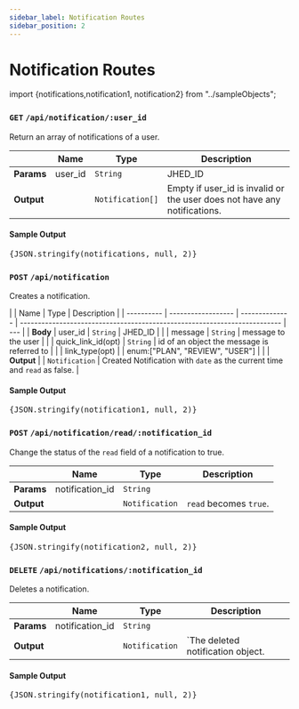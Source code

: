 ```yaml
---
sidebar_label: Notification Routes
sidebar_position: 2
---
```


# Notification Routes

import {notifications,notification1, notification2} from "../sampleObjects";

### `GET` `/api/notification/:user_id`

Return an array of notifications of a user.

|            | Name    | Type             | Description                                                              |
| ---------- | ------- | ---------------- | ------------------------------------------------------------------------ |
| **Params** | user_id | `String`         | JHED_ID                                                                  |
| **Output** |         | `Notification[]` | Empty if user_id is invalid or the user does not have any notifications. |

#### Sample Output

<samp>
  <pre>{JSON.stringify(notifications, null, 2)}</pre>
</samp>

### `POST` `/api/notification`

Creates a notification.

|            | Name               | Type           | Description                                                               |
| ---------- | ------------------ | -------------- | ------------------------------------------------------------------------- | --- |
| **Body**   | user_id            | `String`       | JHED_ID                                                                   |
|            | message            | `String`       | message to the user                                                       |
|            | quick_link_id(opt) | `String`       | id of an object the message is referred to                                |
|            | link_type(opt)     |                | enum:["PLAN", "REVIEW", "USER"]                                           |     |
| **Output** |                    | `Notification` | Created Notification with `date` as the current time and `read` as false. |

#### Sample Output

<samp>
  <pre>{JSON.stringify(notification1, null, 2)}</pre>
</samp>

### `POST` `/api/notification/read/:notification_id`

Change the status of the `read` field of a notification to true.

|            | Name            | Type           | Description            |
| ---------- | --------------- | -------------- | ---------------------- |
| **Params** | notification_id | `String`       |                        |
| **Output** |                 | `Notification` | `read` becomes `true`. |

#### Sample Output

<samp>
  <pre>{JSON.stringify(notification2, null, 2)}</pre>
</samp>

### `DELETE` `/api/notifications/:notification_id`

Deletes a notification.

|            | Name            | Type           | Description                       |
| ---------- | --------------- | -------------- | --------------------------------- |
| **Params** | notification_id | `String`       |                                   |
| **Output** |                 | `Notification` | `The deleted notification object. |

#### Sample Output

<samp>
  <pre>{JSON.stringify(notification1, null, 2)}</pre>
</samp>
